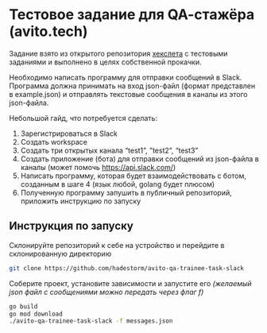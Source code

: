 # Тестовое задание для QA-cтажёра (avito.tech)

Задание взято из открытого репозитория [хекслета](https://github.com/Hexlet/ru-test-assignments) с тестовыми заданиями и выполнено в целях собственной прокачки.

Необходимо написать программу для отправки сообщений в Slack. Программа должна принимать на вход json-файл (формат представлен в example.json) и отправлять текстовые сообщения в каналы из этого json-файла.

Небольшой гайд, что потребуется сделать:

1. Зарегистрироваться в Slack
2. Создать workspace
3. Создать три открытых канала “test1”, ”test2”, “test3”
4. Создать приложение (бота) для отправки сообщений из json-файла в каналы (может помочь https://api.slack.com/)
5. Написать программу, которая будет взаимодействовать с ботом, созданным в шаге 4 (язык любой, golang будет плюсом)
6. Полученную программу запушить в публичный репозиторий, приложить инструкцию по запуску

## Инструкция по запуску

Склонируйте репозиторий к себе на устройство и перейдите в склонированную директорию 

```sh
git clone https://github.com/hadestorm/avito-qa-trainee-task-slack
```

Соберите проект, установите зависимости и запустите его *(желаемый json файл с сообщениями можно передать через флаг f)*

```sh
go build
go mod download
./avito-qa-trainee-task-slack -f messages.json
```

